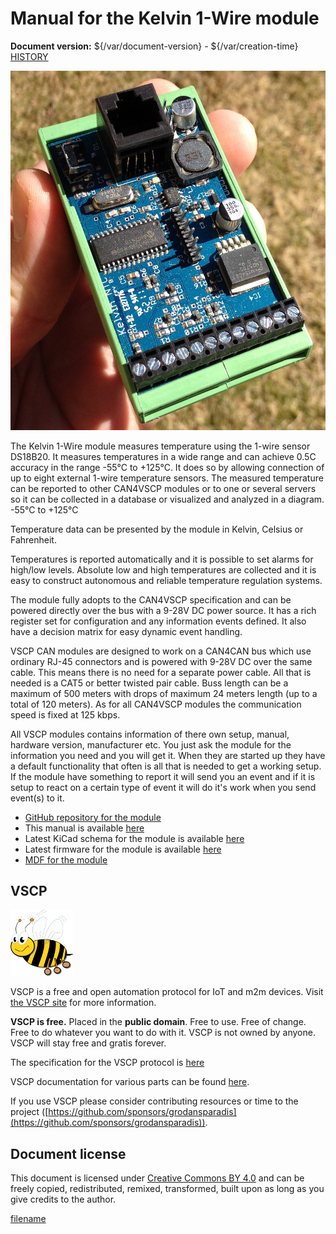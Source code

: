 
# Manual for the Kelvin 1-Wire module

**Document version:** ${/var/document-version} - ${/var/creation-time}
[HISTORY](./history.md)


![Kelvin 1-wire](./docs/images/kelvin10.png)

The Kelvin 1-Wire module measures temperature using the 1-wire sensor DS18B20. It measures temperatures in a wide range and can achieve 0.5C accuracy in the range  -55°C to +125°C. It does so by allowing connection of up to eight external 1-wire temperature sensors. The measured temperature can be reported to other CAN4VSCP modules or to one or several servers so it can be collected in a database or visualized and analyzed in a diagram.  -55°C to +125°C

Temperature data can be presented by the module in Kelvin, Celsius or Fahrenheit.

Temperatures is reported automatically and it is possible to set alarms for high/low levels. Absolute low and high temperatures are collected and it is easy to construct autonomous and reliable temperature regulation systems.

The module fully adopts to the CAN4VSCP specification and can be powered directly over the bus with a 9-28V DC power source. It has a rich register set for configuration and any information events defined. It also have a decision matrix for easy dynamic event handling.

VSCP CAN modules are designed to work on a CAN4CAN bus which use ordinary RJ-45 connectors and is powered with 9-28V DC over the same cable. This means there is no need for a separate power cable. All that is needed is a CAT5 or better twisted pair cable. Buss length can be a maximum of 500 meters with drops of maximum 24 meters length (up to a total of 120 meters). As for all CAN4VSCP modules the communication speed is fixed at 125 kbps.

All VSCP modules contains information of there own setup, manual, hardware version, manufacturer etc. You just ask the module for the information you need and you will get it. When they are started up they have a default functionality that often is all that is needed to get a working setup. If the module have something to report it will send you an event and if it is setup to react on a certain type of event it will do it's work when you send event(s) to it. 

  * [GitHub repository for the module](https://github.com/grodansparadis/can4vscp_kelvin_1wire)
  * This manual is available [here](https://grodansparadis.github.io/can4vscp_kelvin_1wire/)
  * Latest KiCad schema for the module is available [here](https://github.com/grodansparadis/can4vscp_kelvin_1wire/tree/master/kicad)
  * Latest firmware for the module is available [here](https://github.com/grodansparadis/can4vscp_kelvin_1wire/tree/master/firmware)
  * [MDF for the module](https://github.com/grodansparadis/can4vscp_kelvin_1wire/tree/master/mdf)

## VSCP

![VSCP logo](./docs/images/logo_100.png)

VSCP is a free and open automation protocol for IoT and m2m devices. Visit [the VSCP site](https://www.vscp.org) for more information.

**VSCP is free.** Placed in the **public domain**. Free to use. Free of change. Free to do whatever you want to do with it. VSCP is not owned by anyone. VSCP will stay free and gratis forever.

The specification for the VSCP protocol is [here](https://docs.vscp.org) 

VSCP documentation for various parts can be found [here](https://docs.vscp.org/).

If you use VSCP please consider contributing resources or time to the project ([https://github.com/sponsors/grodansparadis](https://github.com/sponsors/grodansparadis)).

## Document license

This document is licensed under [Creative Commons BY 4.0](https://creativecommons.org/licenses/by/4.0/) and can be freely copied, redistributed, remixed, transformed, built upon as long as you give credits to the author.



[filename](./bottom-copyright.md ':include')
